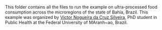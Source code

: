 This folder contains all the files to run the example on ultra-processed food consumption across the microregions of the state of Bahia, Brazil.
This example was organized by [Victor Nogueira da Cruz Silveira](https://www.researchgate.net/profile/Victor-Silveira-7), PhD student in Public Health at the Federal University of MAranh\~ao, Brazil.
